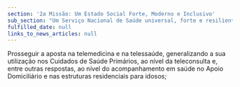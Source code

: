 ```yaml
---
section: '2a Missão: Um Estado Social Forte, Moderno e Inclusivo'
sub_section: "Um Serviço Nacional de Saúde universal, forte e resiliente"
fulfilled_date: null
links_to_news_articles: null
---
```


Prosseguir a aposta na telemedicina e na telessaúde, generalizando a sua utilização nos Cuidados de Saúde Primários, ao nível da teleconsulta e, entre outras respostas, ao nível do acompanhamento em saúde no Apoio Domiciliário e nas estruturas residenciais para idosos;